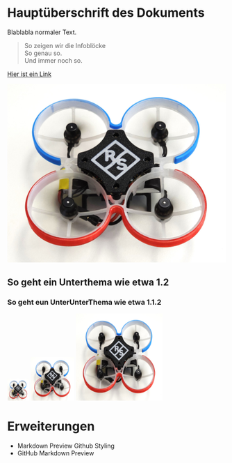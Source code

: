 # Hauptüberschrift des Dokuments

Blablabla normaler Text.

> So zeigen wir die Infoblöcke  
> So genau so.  
> Und immer noch so.

[Hier ist ein Link](https://www.memedroid.com/memes/detail/4240997/Asking-AI-for-pics-on-gaming-setups)

![So zeigen wir ein Bild](/rsc/01_img/LandingPage.jpg)

## So geht ein Unterthema wie etwa 1.2

### So geht eun UnterUnterThema wie etwa 1.1.2

<img src="/rsc/01_img/LandingPage.jpg" width="50" height="50">

<img src="/rsc/01_img/LandingPage.jpg" width="100" height="100">

<img src="/rsc/01_img/LandingPage.jpg" width="200" height="200">

# Erweiterungen
- Markdown Preview Github Styling
- GitHub Markdown Preview